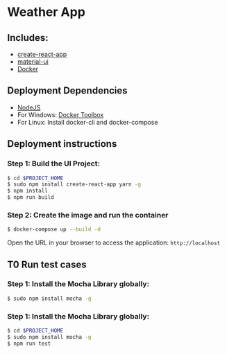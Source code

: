 # Weather App
## Includes:
- [create-react-app](https://github.com/facebookincubator/create-react-app)
- [material-ui](http://material-ui.com)
- [Docker](https://docker.com)

## Deployment Dependencies
- [NodeJS](https://nodejs.org)
- For Windows: [Docker Toolbox](https://www.docker.com/products/docker-toolbox)
- For Linux: Install docker-cli and docker-compose

## Deployment instructions

### Step 1: Build the UI Project:
```sh
$ cd $PROJECT_HOME
$ sudo npm install create-react-app yarn -g
$ npm install
$ npm run build
```

### Step 2: Create the image and run the container
```sh
$ docker-compose up --build -d
```

Open the URL in your browser to access the application: `http://localhost`


## T0 Run test cases
### Step 1: Install the Mocha Library globally:
```sh
$ sudo npm install mocha -g
```

### Step 1: Install the Mocha Library globally:
```sh
$ cd $PROJECT_HOME
$ sudo npm install mocha -g
$ npm run test
```

